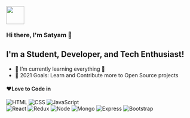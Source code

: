 <img src="https://emojis.slackmojis.com/emojis/images/1536351075/4594/blob-wave.gif?1536351075" width="48" style="margin-bottom: -4px"/>

### Hi there, I'm Satyam  👋


## I'm a Student, Developer, and Tech Enthusiast!


- 🌱 I’m currently learning everything 🤣
- 🥅 2021 Goals: Learn and Contribute more to Open Source projects


#### ❤Love to Code in

<p>
 <img alt="HTML" src="https://img.shields.io/badge/-HTML-E34F26?style=flat&logo=Html5&logoColor=white" />
 <img alt="CSS" src="https://img.shields.io/badge/-CSS-1572B6?style=flat&logo=css3&logoColor=white" />
 <img alt="JavaScript" src="https://img.shields.io/badge/-JavaScript-505050?style=flat&logo=JavaScript&logoColor=F7DF1E" />
  <br>
 <img alt="React" src="https://img.shields.io/badge/-React-61DAFB?style=flat&logo=react&logoColor=white" />
 <img alt="Redux" src="https://img.shields.io/badge/-Redux-764ABC?style=flat&logo=redux&logoColor=white" />
 <img alt="Node" src="https://img.shields.io/badge/-Node-339933?style=flat&logo=node.js&logoColor=white" />
 <img alt="Mongo" src="https://img.shields.io/badge/MongoDB-4EA94B?style=for-the-badge&logo=mongodb&logoColor=white" />
 <img alt="Express" src="https://img.shields.io/badge/Express_JS-CB3837?style=for-the-badge&logo=express&logoColor=yellow" />
 

<img alt="Bootstrap" src="https://img.shields.io/badge/-Bootstrap-563D7C?style=flat&logo=bootstrap&logoColor=white" />
</p>



[website]: https://satyam-raikar.dev/
[twitter]: https://twitter.com/
[youtube]: https://youtube.com/
[instagram]: https://instagram.com/
[linkedin]: https://linkedin.com/in/satyam-raikar
[webdevplaylist]: https://google.com/
[jsplaylist]: https://google.com/
[cssplaylist]: https://google.com/
[reactplaylist]: https://google.com/
